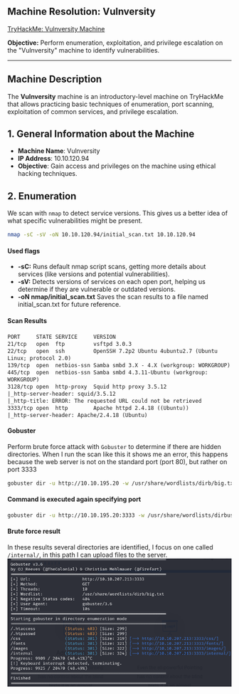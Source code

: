 ## Machine Resolution: Vulnversity

[TryHackMe: Vulnversity Machine](https://tryhackme.com/room/vulnversity)

**Objective:** Perform enumeration, exploitation, and privilege escalation on the "Vulnversity" machine to identify vulnerabilities.

---

## Machine Description
The **Vulnversity** machine is an introductory-level machine on TryHackMe that allows practicing basic techniques of enumeration, port scanning, exploitation of common services, and privilege escalation.

## 1. General Information about the Machine
- **Machine Name**: Vulnversity
- **IP Address**: 10.10.120.94
- **Objective**: Gain access and privileges on the machine using ethical hacking techniques.

## 2. Enumeration
We scan with `nmap` to detect service versions. This gives us a better idea of what specific vulnerabilities might be present.
```bash
nmap -sC -sV -oN 10.10.120.94/initial_scan.txt 10.10.120.94
``` 

#### Used flags
- **-sC:** Runs default nmap script scans, getting more details about services (like versions and potential vulnerabilities).
- **-sV:** Detects versions of services on each open port, helping us determine if they are vulnerable or outdated versions.
- **-oN  nmap/initial_scan.txt** Saves the scan results to a file named initial_scan.txt for future reference.

#### Scan Results
```plaintext
PORT     STATE SERVICE     VERSION
21/tcp   open  ftp         vsftpd 3.0.3
22/tcp   open  ssh         OpenSSH 7.2p2 Ubuntu 4ubuntu2.7 (Ubuntu Linux; protocol 2.0)
139/tcp  open  netbios-ssn Samba smbd 3.X - 4.X (workgroup: WORKGROUP)
445/tcp  open  netbios-ssn Samba smbd 4.3.11-Ubuntu (workgroup: WORKGROUP)
3128/tcp open  http-proxy  Squid http proxy 3.5.12
|_http-server-header: squid/3.5.12
|_http-title: ERROR: The requested URL could not be retrieved
3333/tcp open  http        Apache httpd 2.4.18 ((Ubuntu))
|_http-server-header: Apache/2.4.18 (Ubuntu)

``` 

#### Gobuster
Perform brute force attack with `Gobuster` to determine if there are hidden directories.
When I run the scan like this it shows me an error, this happens because the web server is not on the standard port (port 80), but rather on port 3333
```bash
gobuster dir -u http://10.10.195.20 -w /usr/share/wordlists/dirb/big.txt
``` 

#### Command is executed again specifying port

```bash
gobuster dir -u http://10.10.195.20:3333 -w /usr/share/wordlists/dirbuster/directory-list-1.0.txt
``` 

#### Brute force result
In these results several directories are identified, I focus on one called `/internal/`, in this path I can upload files to the server.
![alt text](imgs/img1.png)

